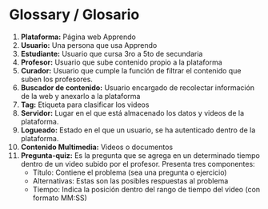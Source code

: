 # Glossary / Glosario

1. **Plataforma:** Página web Apprendo
2. **Usuario:** Una persona que usa Apprendo
3. **Estudiante:** Usuario que cursa 3ro a 5to de secundaria
4. **Profesor:** Usuario que sube contenido propio a la plataforma
5. **Curador:** Usuario que cumple la función de filtrar el contenido que suben los profesores.
6. **Buscador de contenido:** Usuario encargado de recolectar información de la web y anexarlo a la plataforma
7. **Tag:** Etiqueta para clasificar los videos
8. **Servidor:** Lugar en el que está almacenado los datos y videos de la plataforma.
9. **Logueado:** Estado en el que un usuario, se ha autenticado dentro de la plataforma.
10. **Contenido Multimedia:** Videos o documentos
11. **Pregunta-quiz:** Es la pregunta que se agrega en un determinado tiempo dentro de un video subido por el profesor. Presenta tres componentes:
    - Título: Contiene el problema (sea una pregunta o ejercicio)
    - Alternativas: Estas son las posibles respuestas al problema
    - Tiempo: Indica la posición dentro del rango de tiempo del video (con formato MM:SS)
